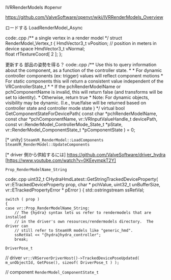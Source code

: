 IVRRenderModels
#openvr

https://github.com/ValveSoftware/openvr/wiki/IVRRenderModels_Overview

ロードする
LoadRenderModel_Async


code:.cpp
 /** a single vertex in a render model */
 struct RenderModel_Vertex_t
 {
 	HmdVector3_t vPosition;		// position in meters in device space
 	HmdVector3_t vNormal;		
 	float rfTextureCoord[ 2 ];
 };

更新する
部品の姿勢を得る？
code:.cpp
 	/** Use this to query information about the component, as a function of the controller state.
 	*
 	* For dynamic controller components (ex: trigger) values will reflect component motions
 	* For static components this will return a consistent value independent of the VRControllerState_t
 	*
 	* If the pchRenderModelName or pchComponentName is invalid, this will return false (and transforms will be set to identity).
 	* Otherwise, return true
 	* Note: For dynamic objects, visibility may be dynamic. (I.e., true/false will be returned based on controller state and controller mode state ) */
 	virtual bool GetComponentStateForDevicePath( const char *pchRenderModelName, const char *pchComponentName, vr::VRInputValueHandle_t devicePath, const vr::RenderModel_ControllerMode_State_t *pState, vr::RenderModel_ComponentState_t *pComponentState ) = 0;

[* unity]
`SteamVR_RenderModel::LoadComponents`
`SteamVR_RenderModel::UpdateComponents`

[* driver 側から供給するには]
https://github.com/ValveSoftware/driver_hydra
[https://www.youtube.com/watch?v=0KEeympkT2Y]


`Prop_RenderModelName_String`

code:.cpp
 uint32_t CHydraHmdLatest::GetStringTrackedDeviceProperty( vr::ETrackedDeviceProperty prop, char * pchValue, uint32_t unBufferSize, vr::ETrackedPropertyError * pError )
 {
 	std::ostringstream ssRetVal;
 
 	switch ( prop )
 	{
 	case vr::Prop_RenderModelName_String:
 		// The {hydra} syntax lets us refer to rendermodels that are installed
 		// in the driver's own resources/rendermodels directory.  The driver can
 		// still refer to SteamVR models like "generic_hmd".
 		ssRetVal << "{hydra}hydra_controller";
 		break;

`DriverPose_t`

// driver
`vr::VRServerDriverHost()->TrackedDevicePoseUpdated( m_unObjectId, GetPose(), sizeof( DriverPose_t ) );`

// component
`RenderModel_ComponentState_t`
